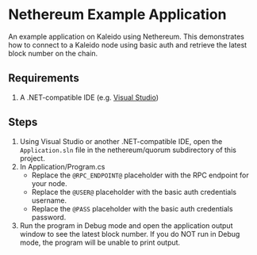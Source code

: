 # Nethereum Example Application
An example application on Kaleido using Nethereum. This demonstrates how to connect to a Kaleido node using basic auth and retrieve the latest block number on the chain.

## Requirements

1. A .NET-compatible IDE (e.g. [Visual Studio](https://visualstudio.microsoft.com/downloads/))

## Steps
1. Using Visual Studio or another .NET-compatible IDE, open the `Application.sln` file in the nethereum/quorum subdirectory of this project.
1. In Application/Program.cs
    + Replace the `@RPC_ENDPOINT@` placeholder with the RPC endpoint for your node.
    + Replace the `@USER@` placeholder with the basic auth credentials username.
    + Replace the `@PASS` placeholder with the basic auth credentials password.
2. Run the program in Debug mode and open the application output window to see the latest block number.  If you do NOT run in Debug mode, the program will be unable to print output.  
